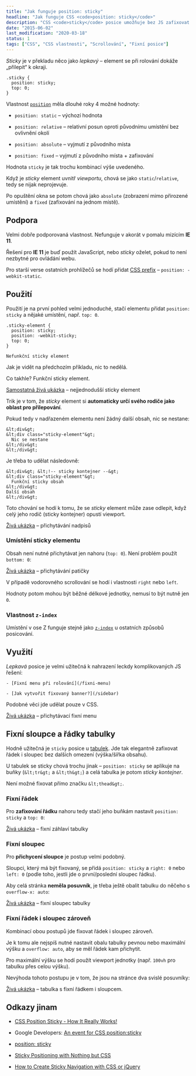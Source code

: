 ```yaml
---
title: "Jak funguje position: sticky"
headline: "Jak funguje CSS <code>position: sticky</code>"
description: "CSS <code>sticky</code> posice umožňuje bez JS zafixovat element ke kraji okna při rolování."
date: "2015-06-02"
last_modification: "2020-03-18"
status: 1
tags: ["CSS", "CSS vlastnosti", "Scrollování", "Fixní posice"]
---
```


*Sticky* je v překladu něco jako *lepkavý* – element se při rolování dokáže „přilepit“ k okraji.

```
.sticky {
  position: sticky;
  top: 0;
}
```

Vlastnost [`position`](/position) měla dlouhé roky 4 možné hodnoty:

  - `position: static` – výchozí hodnota

  - `position: relative` – relativní posun oproti původnímu umístění bez ovlivnění okolí

  - `position: absolute` – vyjmutí z původního místa

  - `position: fixed` – vyjmutí z původního místa + zafixování

Hodnota `sticky` je tak trochu kombinací výše uvedeného. 

Když je *sticky* element uvnitř *viewportu*, chová se jako `static`/`relative`, tedy se nijak neprojevuje.

Po opuštění okna se potom chová jako `absolute` (zobrazení mimo přirozené umístění) a `fixed` (zafixování na jednom místě).

## Podpora

Velmi dobře podporovaná vlastnost. Nefunguje v akorát v pomalu mizícím **IE 11**.

Řešení pro **IE 11** je buď použít JavaScript, nebo *sticky* oželet, pokud to není nezbytné pro ovládání webu.

Pro starší verse ostatních prohlížečů se hodí přidat [CSS prefix](/css-prefixy) – `position: -webkit-static`.

  ## Použití

  Použití je na první pohled velmi jednoduché, stačí elementu přidat `position: sticky` a nějaké umístění, např. `top: 0`.

    .sticky-element {
      position: sticky;
      position: -webkit-sticky;
      top: 0;
    }

    Nefunkční sticky element

  Jak je vidět na předchozím příkladu, nic to nedělá.

  Co takhle? Funkční sticky element.
  
  [Samostatná živá ukázka](http://kod.djpw.cz/bgvc) – nejjednodušší sticky element

  Trik je v tom, že *sticky* element si **automaticky určí svého rodiče jako oblast pro přilepování**.

  Pokud tedy v nadřazeném elementu není žádný další obsah, nic se nestane:

  ```
&lt;div&gt;
  &lt;div class="sticky-element"&gt;
    Nic se nestane
  &lt;/div&gt;
&lt;/div&gt;
```

  Je třeba to udělat následovně:

  ```
&lt;div&gt; &lt;!-- sticky kontejner --&gt;
  &lt;div class="sticky-element"&gt;
    Funkční sticky obsah
  &lt;/div&gt;
  Další obsah
&lt;/div&gt;
```

  Toto chování se hodí k tomu, že se *sticky* element může zase odlepit, když celý jeho rodič (sticky kontejner) opustí viewport.

[Živá ukázka](http://kod.djpw.cz/kfvc) – přichytávání nadpisů

### Umístění sticky elementu

Obsah není nutné přichytávat jen nahoru (`top: 0`). Není problém použít `bottom: 0`:

[Živá ukázka](http://kod.djpw.cz/lfvc) – přichytávání patičky

V případě vodorovného scrollování se hodí i vlastnosti `right` nebo `left`.

Hodnoty potom mohou být běžné délkové jednotky, nemusí to být nutně jen `0`.

### Vlastnost `z-index`

Umístění v ose Z funguje stejně jako [`z-index`](/z-index) u ostatních způsobů posicování.

## Využití

*Lepkavá* posice je velmi užitečná k nahrazení leckdy komplikovaných JS řešení:

    - [Fixní menu při rolování](/fixni-menu)

    - [Jak vytvořit fixovaný banner?](/sidebar)

Podobné věci jde udělat pouze v CSS.

[Živá ukázka](http://kod.djpw.cz/agvc) – přichytávací fixní menu

## Fixní sloupce a řádky tabulky

Hodně užitečná je `sticky` posice u [tabulek](/html-tabulky). Jde tak elegantně zafixovat řádek i sloupec bez dalších omezení (výška/šířka obsahu).

U tabulek se sticky chová trochu jinak – `position: sticky` se aplikuje na buňky (`&lt;tr&gt;` a `&lt;th&gt;`) a celá tabulka je potom *sticky kontejner*.

Není možné fixovat přímo značku `&lt;thead&gt;`.

### Fixní řádek

Pro **zafixování řádku** nahoru tedy stačí jeho buňkám nastavit `position: sticky` a `top: 0`:

[Živá ukázka](http://kod.djpw.cz/ofvc) – fixní záhlaví tabulky

### Fixní sloupec

Pro **přichycení sloupce** je postup velmi podobný.

Sloupci, který má být fixovaný, se přidá `position: sticky` a `right: 0` nebo `left: 0` (podle toho, jestli jde o první/poslední sloupec řádku).

Aby celá stránka **neměla posuvník**, je třeba ještě obalit tabulku do něčeho s `overflow-x: auto`:

[Živá ukázka](http://kod.djpw.cz/vfvc) – fixní sloupec tabulky

### Fixní řádek i sloupec zároveň

Kombinací obou postupů jde fixovat řádek i sloupec zároveň.

Je k tomu ale nejspíš nutné nastavit obalu tabulky pevnou nebo maximální výšku a `overflow: auto`, aby se měl řádek kam přichytit.

Pro maximální výšku se hodí použít viewport jednotky (např. `100vh` pro tabulku přes celou výšku).

Nevýhoda tohoto postupu je v tom, že jsou na stránce dva svislé posuvníky:

[Živá ukázka](http://kod.djpw.cz/ufvc) – tabulka s fixní řádkem i sloupcem.

## Odkazy jinam

  - [CSS Position Sticky - How It Really Works!](https://medium.com/@elad/css-position-sticky-how-it-really-works-54cd01dc2d46)

  - Google Developers: [An event for CSS position:sticky](https://developers.google.com/web/updates/2017/09/sticky-headers)

  - [position: sticky](http://html5-demos.appspot.com/static/css/sticky.html)

  - [Sticky Positioning with Nothing but CSS](http://webdesign.tutsplus.com/tutorials/sticky-positioning-with-nothing-but-css--cms-24042)

  - [How to Create Sticky Navigation with CSS or jQuery](http://designmodo.com/sticky-navigation-css-jquery/)